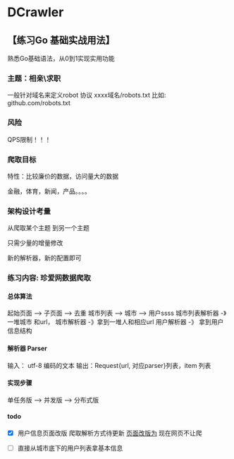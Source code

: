 # DCrawler

## 【练习Go 基础实战用法】
熟悉Go基础语法，从0到1实现实用功能

### 主题：相亲\求职
一般针对域名来定义robot 协议
xxxx域名/robots.txt 比如: github.com/robots.txt

### 风险
QPS限制！！！

### 爬取目标
特性：比较廉价的数据，访问量大的数据

金融，体育，新闻，产品。。。。

### 架构设计考量
从爬取某个主题 到另一个主题

只需少量的增量修改

新的解析器，新的配置即可

### 练习内容: 珍爱网数据爬取
#### 总体算法
起始页面 --> 子页面  --> 去重
城市列表  --> 城市 --> 用户ssss
城市列表解析器 -》一堆城市 和url， 城市解析器 -》拿到一堆人和相应url
用户解析器 -》 拿到用户信息结构
#### 解析器 Parser
输入： utf-8 编码的文本
输出：Request{url, 对应parser}列表，item 列表
#### 实现步骤
单任务版 --> 并发版  --> 分布式版

#### todo 
- [X] 用户信息页面改版 爬取解析方式待更新 [页面改版为](zhenai/parser/profile_test_data2.html) 现在网页不让爬
- [ ] 直接从城市底下的用户列表拿基本信息

